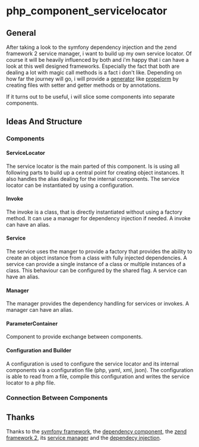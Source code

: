 # php_component_servicelocator

## General

After taking a look to the symfony dependency injection and the zend framework 2 service manager, i want to build up my own service locator.
Of course it will be heavily influenced by both and i'm happy that i can have a look at this well designed frameworks. Especially the fact that both are dealing a lot with magic call methods is a fact i don't like. Depending on how far the journey will go, i will provide a [generator](https://github.com/propelorm/Propel/tree/master/generator "generator of propelorm") like [propelorm](https://github.com/propelorm/Propel/tree/master "propelorm") by creating files with setter and getter methods or by annotations.

If it turns out to be useful, i will slice some components into separate components.

## Ideas And Structure

### Components

#### ServiceLocator

The service locator is the main parted of this component. Is is using all following parts to build up a central point for creating object instances. It also handles the alias dealing for the internal components.
The service locator can be instantiated by using a configuration.

#### Invoke

The invoke is a class, that is directly instantiated without using a factory method. It can use a manager for dependency injection if needed.
A invoke can have an alias.

#### Service

The service uses the manger to provide a factory that provides the ability to create an object instance from a class with fully injected dependencies.
A service can provide a single instance of a class or multiple instances of a class. This behaviour can be configured by the shared flag.
A service can have an alias.

#### Manager

The manager provides the dependency handling for services or invokes.
A manager can have an alias.

#### ParameterContainer

Component to provide exchange between components.

#### Configuration and Builder

A configuration is used to configure the service locator and its internal components via a configuration file (php, yaml, xml, json).
The configuration is able to read from a file, compile this configuration and writes the service locator to a php file.

### Connection Between Components

## Thanks

Thanks to the [symfony framework](http://symfony.com/doc/current/components "symfony current components"), the [dependency component](http://symfony.com/doc/current/components/dependency_injection/ "dependency component of symfony"), the [zend framework 2](http://framework.zend.com/manual/2.2/en/ "manual of zend framework 2.2"), its [service manager](http://framework.zend.com/manual/2.2/en/index.html#zend-servicemanager "service manager manual of zend framework 2.2") and the [dependecy injection](http://framework.zend.com/manual/2.2/en/modules/zend.di.introduction.html "dependency injection manual of zend framework 2.2").
